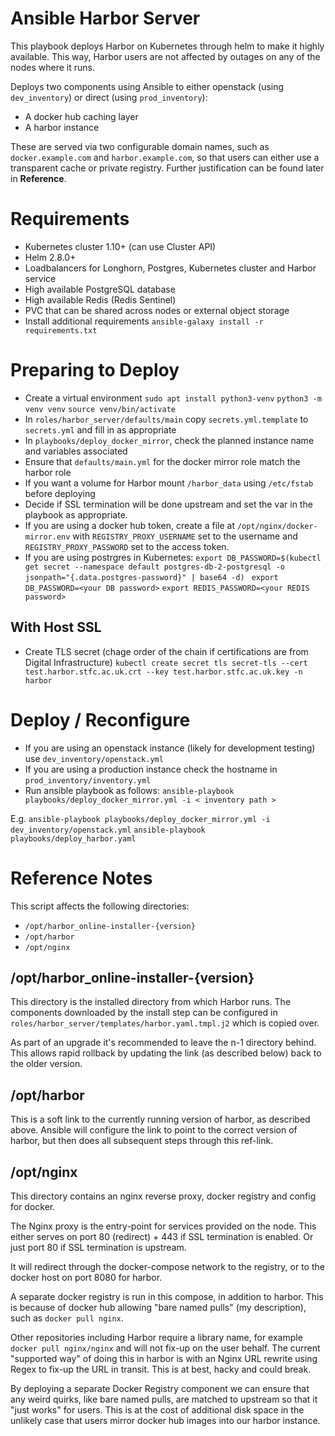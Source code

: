 Ansible Harbor Server
=====================
This playbook deploys Harbor on Kubernetes through helm to make it highly available. This way, Harbor users are not affected by outages on any of the nodes where it runs.

Deploys two components using Ansible to either openstack (using `dev_inventory`) or direct (using `prod_inventory`):

- A docker hub caching layer 
- A harbor instance

These are served via two configurable domain names, such as `docker.example.com` and `harbor.example.com`, so that users can either use a transparent cache or private registry. Further justification can be found later in **Reference**.

Requirements
============

- Kubernetes cluster 1.10+ (can use Cluster API)
- Helm 2.8.0+
- Loadbalancers for Longhorn, Postgres, Kubernetes cluster and Harbor service
- High available PostgreSQL database
- High available Redis (Redis Sentinel) 
- PVC that can be shared across nodes or external object storage
- Install additional requirements 
`ansible-galaxy install -r requirements.txt`

Preparing to Deploy
===================

- Create a virtual environment 
`sudo apt install python3-venv`
`python3 -m venv venv`
`source venv/bin/activate`
- In `roles/harbor_server/defaults/main` copy `secrets.yml.template` to `secrets.yml` and fill in as appropriate
- In `playbooks/deploy_docker_mirror`, check the planned instance name and variables associated
- Ensure that `defaults/main.yml` for the docker mirror role match the harbor role
- If you want a volume for Harbor mount `/harbor_data` using `/etc/fstab` before deploying
- Decide if SSL termination will be done upstream and set the var in the playbook as appropriate.
- If you are using a docker hub token, create a file at `/opt/nginx/docker-mirror.env` with `REGISTRY_PROXY_USERNAME` set to the username and `REGISTRY_PROXY_PASSWORD` set to the access token.
- If you are using postrgres in Kubernetes: 
`export DB_PASSWORD=$(kubectl get secret --namespace default postgres-db-2-postgresql -o jsonpath="{.data.postgres-password}" | base64 -d) ` 
`export DB_PASSWORD=<your DB password>`
`export REDIS_PASSWORD=<your REDIS password>`

With Host SSL
-------------
- Create TLS secret (chage order of the chain if certifications are from Digital Infrastructure)
`kubectl create secret tls secret-tls --cert test.harbor.stfc.ac.uk.crt --key test.harbor.stfc.ac.uk.key -n harbor`

Deploy / Reconfigure
====================

- If you are using an openstack instance (likely for development testing) use `dev_inventory/openstack.yml`
- If you are using a production instance check the hostname in `prod_inventory/inventory.yml`
- Run ansible playbook as follows: `ansible-playbook playbooks/deploy_docker_mirror.yml -i < inventory path >`

E.g.
`ansible-playbook playbooks/deploy_docker_mirror.yml -i dev_inventory/openstack.yml`
`ansible-playbook playbooks/deploy_harbor.yaml` 

Reference Notes
===============

This script affects the following directories: 
- `/opt/harbor_online-installer-{version}` 
- `/opt/harbor`
- `/opt/nginx`

/opt/harbor_online-installer-{version}
--------------------------------------

This directory is the installed directory from which Harbor runs. The components downloaded by the install step can be configured in `roles/harbor_server/templates/harbor.yaml.tmpl.j2` which is copied over.

As part of an upgrade it's recommended to leave the n-1 directory behind. This allows rapid rollback by updating the link (as described below) back to the older version.

/opt/harbor
-----------

This is a soft link to the currently running version of harbor, as described above. Ansible will configure the link to point to the correct version of harbor, but then does all subsequent steps through this ref-link.

/opt/nginx
----------

This directory contains an nginx reverse proxy, docker registry and config for docker.

The Nginx proxy is the entry-point for services provided on the node. This either serves on port 80 (redirect) + 443 if SSL termination is enabled. Or just port 80 if SSL termination is upstream.

It will redirect through the docker-compose network to the registry, or to the docker host on port 8080 for harbor.

A separate docker registry is run in this compose, in addition to harbor. This is because of docker hub allowing "bare named pulls" (my description), such as `docker pull nginx`.

Other repositories including Harbor require a library name, for example `docker pull nginx/nginx` and will not fix-up on the user behalf. The current "supported way" of doing this in harbor is with an Nginx URL rewrite using Regex to fix-up the URL in transit. This is at best, hacky and could break.

By deploying a separate Docker Registry component we can ensure that any weird quirks, like bare named pulls, are matched to upstream so that it "just works" for users. This is at the cost of additional disk space in the unlikely case that users mirror docker hub images into our harbor instance.